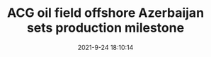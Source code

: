 ---
"title": "ACG oil field offshore Azerbaijan sets production milestone"
"date": "2021-9-24 18:10:14"
"feed_name": "OFFSHOREMAG"
"feed_website": "https://www.offshore-mag.com/"
"feed_rss": "https://www.offshore-mag.com/__rss/website-scheduled-content.xml?input=%7B%22sectionAlias%22%3A%22home%22%7D"
"link": "https://www.offshore-mag.com/production/article/14211010/azerichiraggunashli-oil-field-offshore-azerbaijan-sets-production-milestone"
"file": "_posts/2021-1-1-45f8ad50cf6928331e28cc1e964b20be0de16576.md"
"accident": "0"
"drilling": "0"
"dead": "0"
"injured": "0"
"where": "unknown site"
"place": "unknown place"
---